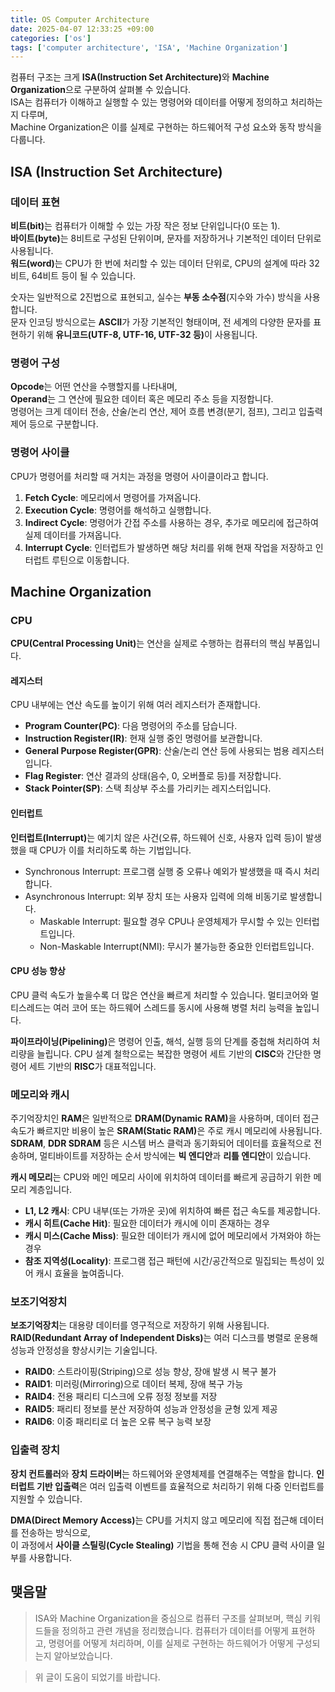 ```yaml
---
title: OS Computer Architecture
date: 2025-04-07 12:33:25 +09:00
categories: ['os']
tags: ['computer architecture', 'ISA', 'Machine Organization']
---
```



컴퓨터 구조는 크게 <strong>ISA(Instruction Set Architecture)</strong>와 <strong>Machine Organization</strong>으로 구분하여 살펴볼 수 있습니다.  
ISA는 컴퓨터가 이해하고 실행할 수 있는 명령어와 데이터를 어떻게 정의하고 처리하는지 다루며,  
Machine Organization은 이를 실제로 구현하는 하드웨어적 구성 요소와 동작 방식을 다룹니다.

## ISA (Instruction Set Architecture)
### 데이터 표현

<strong>비트(bit)</strong>는 컴퓨터가 이해할 수 있는 가장 작은 정보 단위입니다(0 또는 1).  
<strong>바이트(byte)</strong>는 8비트로 구성된 단위이며, 문자를 저장하거나 기본적인 데이터 단위로 사용됩니다.  
<strong>워드(word)</strong>는 CPU가 한 번에 처리할 수 있는 데이터 단위로, CPU의 설계에 따라 32비트, 64비트 등이 될 수 있습니다.

숫자는 일반적으로 2진법으로 표현되고, 실수는 <strong>부동 소수점</strong>(지수와 가수) 방식을 사용합니다.  
문자 인코딩 방식으로는 <strong>ASCII</strong>가 가장 기본적인 형태이며, 전 세계의 다양한 문자를 표현하기 위해 <strong>유니코드(UTF-8, UTF-16, UTF-32 등)</strong>이 사용됩니다.

### 명령어 구성
<strong>Opcode</strong>는 어떤 연산을 수행할지를 나타내며,  
<strong>Operand</strong>는 그 연산에 필요한 데이터 혹은 메모리 주소 등을 지정합니다.  
명령어는 크게 데이터 전송, 산술/논리 연산, 제어 흐름 변경(분기, 점프), 그리고 입출력 제어 등으로 구분합니다.

### 명령어 사이클
CPU가 명령어를 처리할 때 거치는 과정을 명령어 사이클이라고 합니다.
1. <strong>Fetch Cycle</strong>: 메모리에서 명령어를 가져옵니다.
2. <strong>Execution Cycle</strong>: 명령어를 해석하고 실행합니다.
3. <strong>Indirect Cycle</strong>: 명령어가 간접 주소를 사용하는 경우, 추가로 메모리에 접근하여 실제 데이터를 가져옵니다.
4. <strong>Interrupt Cycle</strong>: 인터럽트가 발생하면 해당 처리를 위해 현재 작업을 저장하고 인터럽트 루틴으로 이동합니다.


## Machine Organization
### CPU
<strong>CPU(Central Processing Unit)</strong>는 연산을 실제로 수행하는 컴퓨터의 핵심 부품입니다.

#### 레지스터
CPU 내부에는 연산 속도를 높이기 위해 여러 레지스터가 존재합니다.

+ <strong>Program Counter(PC)</strong>: 다음 명령어의 주소를 담습니다.
+ <strong>Instruction Register(IR)</strong>: 현재 실행 중인 명령어를 보관합니다.
+ <strong>General Purpose Register(GPR)</strong>: 산술/논리 연산 등에 사용되는 범용 레지스터입니다.
+ <strong>Flag Register</strong>: 연산 결과의 상태(음수, 0, 오버플로 등)를 저장합니다.
+ <strong>Stack Pointer(SP)</strong>: 스택 최상부 주소를 가리키는 레지스터입니다.

#### 인터럽트
<strong>인터럽트(Interrupt)</strong>는 예기치 않은 사건(오류, 하드웨어 신호, 사용자 입력 등)이 발생했을 때 CPU가 이를 처리하도록 하는 기법입니다.

+ Synchronous Interrupt: 프로그램 실행 중 오류나 예외가 발생했을 때 즉시 처리합니다. 
+ Asynchronous Interrupt: 외부 장치 또는 사용자 입력에 의해 비동기로 발생합니다. 
  + Maskable Interrupt: 필요할 경우 CPU나 운영체제가 무시할 수 있는 인터럽트입니다. 
  + Non-Maskable Interrupt(NMI): 무시가 불가능한 중요한 인터럽트입니다.

#### CPU 성능 향상

CPU 클럭 속도가 높을수록 더 많은 연산을 빠르게 처리할 수 있습니다. 멀티코어와 멀티스레드는 여러 코어 또는 하드웨어 스레드를 동시에 사용해 병렬 처리 능력을 높입니다.

<strong>파이프라이닝(Pipelining)</strong>은 명령어 인출, 해석, 실행 등의 단계를 중첩해 처리하여 처리량을 늘립니다.  CPU 설계 철학으로는 복잡한 명령어 세트 기반의 <strong>CISC</strong>와 간단한 명령어 세트 기반의 <strong>RISC</strong>가 대표적입니다.


### 메모리와 캐시

주기억장치인 <strong>RAM</strong>은 일반적으로 <strong>DRAM(Dynamic RAM)</strong>을 사용하며, 데이터 접근 속도가 빠르지만 비용이 높은 <strong>SRAM(Static RAM)</strong>은 주로 캐시 메모리에 사용됩니다.  
<strong>SDRAM</strong>, <strong>DDR SDRAM</strong> 등은 시스템 버스 클럭과 동기화되어 데이터를 효율적으로 전송하며, 멀티바이트를 저장하는 순서 방식에는 <strong>빅 엔디안</strong>과 <strong>리틀 엔디안</strong>이 있습니다.

<strong>캐시 메모리</strong>는 CPU와 메인 메모리 사이에 위치하여 데이터를 빠르게 공급하기 위한 메모리 계층입니다.

+ <strong>L1, L2 캐시</strong>: CPU 내부(또는 가까운 곳)에 위치하여 빠른 접근 속도를 제공합니다.
+ <strong>캐시 히트(Cache Hit)</strong>: 필요한 데이터가 캐시에 이미 존재하는 경우
+ <strong>캐시 미스(Cache Miss)</strong>: 필요한 데이터가 캐시에 없어 메모리에서 가져와야 하는 경우
+ <strong>참조 지역성(Locality)</strong>: 프로그램 접근 패턴에 시간/공간적으로 밀집되는 특성이 있어 캐시 효율을 높여줍니다.


### 보조기억장치
<strong>보조기억장치</strong>는 대용량 데이터를 영구적으로 저장하기 위해 사용됩니다.  
<strong>RAID(Redundant Array of Independent Disks)</strong>는 여러 디스크를 병렬로 운용해 성능과 안정성을 향상시키는 기술입니다.
+ <strong>RAID0</strong>: 스트라이핑(Striping)으로 성능 향상, 장애 발생 시 복구 불가
+ <strong>RAID1</strong>: 미러링(Mirroring)으로 데이터 복제, 장애 복구 가능
+ <strong>RAID4</strong>: 전용 패리티 디스크에 오류 정정 정보를 저장
+ <strong>RAID5</strong>: 패리티 정보를 분산 저장하여 성능과 안정성을 균형 있게 제공
+ <strong>RAID6</strong>: 이중 패리티로 더 높은 오류 복구 능력 보장

### 입출력 장치
<strong>장치 컨트롤러</strong>와 <strong>장치 드라이버</strong>는 하드웨어와 운영체제를 연결해주는 역할을 합니다. <strong>인터럽트 기반 입출력</strong>은 여러 입출력 이벤트를 효율적으로 처리하기 위해 다중 인터럽트를 지원할 수 있습니다.

<strong>DMA(Direct Memory Access)</strong>는 CPU를 거치지 않고 메모리에 직접 접근해 데이터를 전송하는 방식으로,  
이 과정에서 <strong>사이클 스틸링(Cycle Stealing)</strong> 기법을 통해 전송 시 CPU 클럭 사이클 일부를 사용합니다.

## 맺음말
> ISA와 Machine Organization을 중심으로 컴퓨터 구조를 살펴보며, 핵심 키워드들을 정의하고 관련 개념을 정리했습니다. 
> 컴퓨터가 데이터를 어떻게 표현하고, 명령어를 어떻게 처리하며, 이를 실제로 구현하는 하드웨어가 어떻게 구성되는지 알아보았습니다.

> 위 글이 도움이 되었기를 바랍니다.
